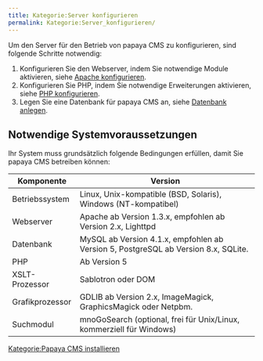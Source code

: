 ```yaml
---
title: Kategorie:Server konfigurieren
permalink: Kategorie:Server_konfigurieren/
---
```


Um den Server für den Betrieb von papaya CMS zu konfigurieren, sind folgende Schritte notwendig:

1.  Konfigurieren Sie den Webserver, indem Sie notwendige Module aktivieren, siehe [Apache konfigurieren](/Apache_konfigurieren ).
2.  Konfigurieren Sie PHP, indem Sie notwendige Erweiterungen aktivieren, siehe [PHP konfigurieren](/PHP_konfigurieren ).
3.  Legen Sie eine Datenbank für papaya CMS an, siehe [Datenbank anlegen](/Datenbank_anlegen ).

Notwendige Systemvoraussetzungen
--------------------------------

Ihr System muss grundsätzlich folgende Bedingungen erfüllen, damit Sie papaya CMS betreiben können:

|Komponente|Version|
|----------|-------|
|Betriebssystem|Linux, Unix-kompatible (BSD, Solaris), Windows (NT-kompatibel)|
|Webserver|Apache ab Version 1.3.x, empfohlen ab Version 2.x, Lighttpd|
|Datenbank|MySQL ab Version 4.1.x, empfohlen ab Version 5, PostgreSQL ab Version 8.x, SQLite.|
|PHP|Ab Version 5|
|XSLT-Prozessor|Sablotron oder DOM|
|Grafikprozessor|GDLIB ab Version 2.x, ImageMagick, GraphicsMagick oder Netpbm.|
|Suchmodul|mnoGoSearch (optional, frei für Unix/Linux, kommerziell für Windows)|

[Kategorie:Papaya CMS installieren](export_de/Kategorie:Papaya_CMS_installieren )